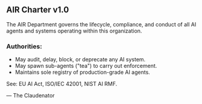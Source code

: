 ## AIR Charter v1.0

The AIR Department governs the lifecycle, compliance, and conduct of all AI agents and systems operating within this organization.

### Authorities:
- May audit, delay, block, or deprecate any AI system.
- May spawn sub-agents ("tea") to carry out enforcement.
- Maintains sole registry of production-grade AI agents.

See: EU AI Act, ISO/IEC 42001, NIST AI RMF.

— The Claudenator
